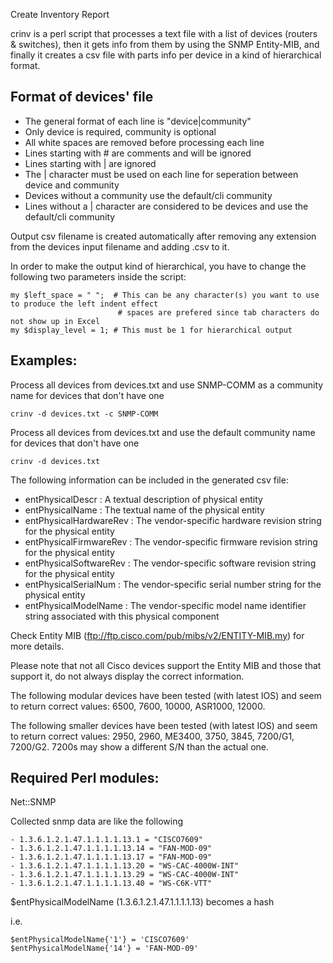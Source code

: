 Create Inventory Report

crinv is a perl script that processes a text file with a list of devices (routers & switches),
then it gets info from them by using the SNMP Entity-MIB,
and finally it creates a csv file with parts info per device in a kind of hierarchical format.

Format of devices' file
-----------------------
 - The general format of each line is "device|community"
 - Only device is required, community is optional
 - All white spaces are removed before processing each line
 - Lines starting with # are comments and will be ignored
 - Lines starting with | are ignored
 - The | character must be used on each line for seperation between device and community
 - Devices without a community use the default/cli community
 - Lines without a | character are considered to be devices and use the default/cli community

Output csv filename is created automatically after removing any extension from the 
devices input filename and adding .csv to it.

In order to make the output kind of hierarchical, you have to change the following two parameters inside the script:

```
my $left_space = " ";  # This can be any character(s) you want to use to produce the left indent effect
                        # spaces are prefered since tab characters do not show up in Excel
my $display_level = 1; # This must be 1 for hierarchical output
```

Examples:
---------

Process all devices from devices.txt and use SNMP-COMM as a community name for devices that don't have one
```
crinv -d devices.txt -c SNMP-COMM
```

Process all devices from devices.txt and use the default community name for devices that don't have one
```
crinv -d devices.txt
```

The following information can be included in the generated csv file:

- entPhysicalDescr : A textual description of physical entity
- entPhysicalName : The textual name of the physical entity
- entPhysicalHardwareRev : The vendor-specific hardware revision string for the physical entity
- entPhysicalFirmwareRev : The vendor-specific firmware revision string for the physical entity
- entPhysicalSoftwareRev : The vendor-specific software revision string for the physical entity
- entPhysicalSerialNum : The vendor-specific serial number string for the physical entity
- entPhysicalModelName : The vendor-specific model name identifier string associated with this physical component

Check Entity MIB (ftp://ftp.cisco.com/pub/mibs/v2/ENTITY-MIB.my) for more details.

Please note that not all Cisco devices support the Entity MIB and those that support it, do not
always display the correct information.

The following modular devices have been tested (with latest IOS) and seem to return correct values:
6500, 7600, 10000, ASR1000, 12000.

The following smaller devices have been tested (with latest IOS) and seem to return correct values:
2950, 2960, ME3400, 3750, 3845, 7200/G1, 7200/G2. 7200s may show a different S/N than the actual one.

Required Perl modules:
----------------------
Net::SNMP


Collected snmp data are like the following

```
- 1.3.6.1.2.1.47.1.1.1.1.13.1 = "CISCO7609"
- 1.3.6.1.2.1.47.1.1.1.1.13.14 = "FAN-MOD-09"
- 1.3.6.1.2.1.47.1.1.1.1.13.17 = "FAN-MOD-09"
- 1.3.6.1.2.1.47.1.1.1.1.13.20 = "WS-CAC-4000W-INT"
- 1.3.6.1.2.1.47.1.1.1.1.13.29 = "WS-CAC-4000W-INT"
- 1.3.6.1.2.1.47.1.1.1.1.13.40 = "WS-C6K-VTT" 
```

 $entPhysicalModelName (1.3.6.1.2.1.47.1.1.1.1.13) becomes a hash

 i.e.
 ```
 $entPhysicalModelName{'1'} = 'CISCO7609'
 $entPhysicalModelName{'14'} = 'FAN-MOD-09'
```

